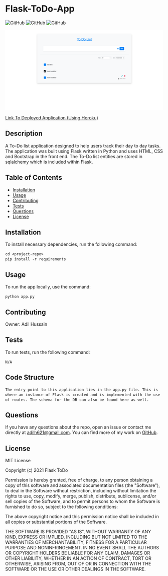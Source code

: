 # Flask-ToDo-App

![GitHub](https://img.shields.io/github/downloads/adilh621/snip-its/total) ![GitHub](https://img.shields.io/github/languages/top/adilh621/Flask-ToDo-App) ![GitHub](https://img.shields.io/badge/license-MIT-green?style=flat) 

<img src="./static/img/unknown.png">

[Link To Deployed Application (Using Heroku)](https://aiotodo.herokuapp.com/)


## Description
A To-Do list application designed to help users track their day to day tasks. The application was built using Flask written in Python and uses HTML, CSS and Bootstrap in the front end. The To-Do list entities are stored in sqlalchemy which is included within Flask.
## Table of Contents 
  - [Installation](#installation)
  - [Usage](#usage)
  - [Contributing](#contributing)
  - [Tests](#tests)
  - [Questions](#questions)
  - [License](#license)
## Installation
To install necessary dependencies, run the following command:
``` 
cd <project-repo>
pip install -r requirements
```
## Usage
To run the app locally, use the command:
``` 
python app.py
```
## Contributing
Owner: Adil Hussain
## Tests
To run tests, run the following command:
```
N/A
```

## Code Structure
```
The entry point to this application lies in the app.py file. This is where an instance of Flask is created and is implemented with the use of routes. The schema for the DB can also be found here as well.
```
## Questions
If you have any questions about the repo, open an issue or contact me directly at adilh621@gmail.com. You can find more of my work on [GitHub](https://github.com/adilh621).
## License
MIT License

Copyright (c) 2021 Flask ToDo

Permission is hereby granted, free of charge, to any person obtaining a copy
of this software and associated documentation files (the "Software"), to deal
in the Software without restriction, including without limitation the rights
to use, copy, modify, merge, publish, distribute, sublicense, and/or sell
copies of the Software, and to permit persons to whom the Software is
furnished to do so, subject to the following conditions:

The above copyright notice and this permission notice shall be included in all
copies or substantial portions of the Software.

THE SOFTWARE IS PROVIDED "AS IS", WITHOUT WARRANTY OF ANY KIND, EXPRESS OR
IMPLIED, INCLUDING BUT NOT LIMITED TO THE WARRANTIES OF MERCHANTABILITY,
FITNESS FOR A PARTICULAR PURPOSE AND NONINFRINGEMENT. IN NO EVENT SHALL THE
AUTHORS OR COPYRIGHT HOLDERS BE LIABLE FOR ANY CLAIM, DAMAGES OR OTHER
LIABILITY, WHETHER IN AN ACTION OF CONTRACT, TORT OR OTHERWISE, ARISING FROM,
OUT OF OR IN CONNECTION WITH THE SOFTWARE OR THE USE OR OTHER DEALINGS IN THE
SOFTWARE.